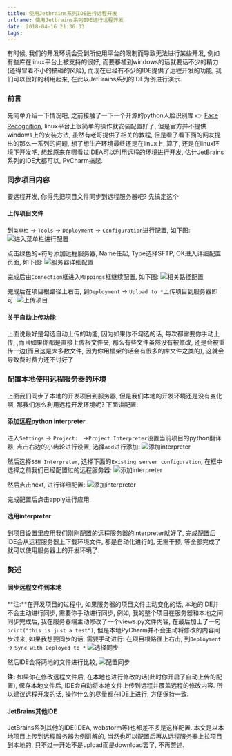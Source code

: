 ```yaml
---
title: 使用Jetbrains系列IDE进行远程开发
urlname: 使用Jetbrains系列IDE进行远程开发
date: 2018-04-16 21:36:33
tags:
---
```


有时候, 我们的开发环境会受到所使用平台的限制而导致无法进行某些开发, 例如有些库在linux平台上被支持的很好, 而要移植到windows的话就要话不少的精力(还得冒着不小的搞砸的风险), 而现在已经有不少的IDE提供了远程开发的功能, 我们可以很好的利用起来, 在此以JetBrains系列的IDE为例进行演示.

<!--more-->

### 前言
先简单介绍一下情况吧, 之前接触了一下一个开源的python人脸识别库 👉 [Face Recognition](https://github.com/ageitgey/face_recognition), linux平台上很简单的操作就安装配置好了, 但是官方并不提供windows上的安装方法, 虽然有老哥提供了相关的教程, 但是看了看下面的网友提出的那么一系列的问题, 想了想生产环境最终还是在linux上, 算了, 还是在linux环境下开发吧, 想起原来在哪看过IDEA可以利用远程的环境进行开发, 估计JetBrains系列的IDE大都可以, PyCharm搞起.

### 同步项目内容
要远程开发, 你得先把项目文件同步到远程服务器吧? 先搞定这个

#### 上传项目文件 
到`菜单栏` -> `Tools` -> `Deployment` -> `Configuration`进行配置, 如下图: 
![进入菜单栏进行配置](https://cdn.safeandsound.cn/image/pycharmRemoteDev/pycharm-remote-dev0.png)

点击绿色的+符号添加远程服务器, Name任起, Type选择SFTP, OK进入详细配置页面, 如下图: 
![服务器详细配置](https://cdn.safeandsound.cn/image/pycharmRemoteDev/pycharm-remote-dev1.png)

完成后由`Connection`框进入`Mappings`框继续配置, 如下图:
![相关路径配置](https://cdn.safeandsound.cn/image/pycharmRemoteDev/pycharm-remote-dev2.png)

完成后在项目根路径上右击, 到`Deployment` -> `Upload to *`上传项目到服务器即可.
![上传项目](https://cdn.safeandsound.cn/image/pycharmRemoteDev/pycharm-remote-dev3.png)

#### 关于自动上传功能
上面说最好是勾选自动上传的功能, 因为如果你不勾选的话, 每次都需要你手动上传, ,而且如果你都是直接上传根文件夹, 那么有些文件虽然没有被修改, 还是会被重传一边(而且这是大多数文件, 因为你用框架的话会有很多的库文件之类的), 这就会导致费时费力还不讨好了

### 配置本地使用远程服务器的环境
上面我们同步了本地的开发项目到服务器, 但是我们本地的开发环境还是没有变化啊, 那我们怎么利用远程开发环境呢? 下面讲配置:
#### 添加远程python interpreter
进入`Settings` -> `Project: ` ->`Project Interpreter`设置当前项目的python翻译器, 点击右边的小齿轮进行设置, 选择`add`进行添加:
![添加interpreter](https://cdn.safeandsound.cn/image/pycharmRemoteDev/pycharm-remote-dev4.png)

然后选择`SSH Interpreter`, 选择下面的`Existing server configuration`, 在框中选择之前我们已经配置过的远程服务器:
![添加interpreter](https://cdn.safeandsound.cn/image/pycharmRemoteDev/pycharm-remote-dev5.png)

然后点击next, 进行详细配置:
![添加interpreter](https://cdn.safeandsound.cn/image/pycharmRemoteDev/pycharm-remote-dev6.png)

完成配置后点击apply进行应用.

#### 选用interpreter
到项目设置里应用我们刚刚配置的远程服务器的interpreter就好了, 完成配置后IDE会从远程服务器上下载环境文件, 都是自动化进行的, 无需干预, 等全部完成了就可以使用服务器上的开发环境了.

### 赘述
#### 同步远程文件到本地
**注:**在开发项目的过程中, 如果服务器的项目文件主动变化的话, 本地的IDE并不会主动进行同步, 需要你手动进行同步, 例如, 我的整个项目在服务器和本地之间同步完成后, 我在服务器端主动修改了一个views.py文件内容, 在最后加上了一句`print("this is just a test")`, 但是本地PyCharm并不会主动将修改的内容同步过来, 如果我想要同步的话, 需要手动进行:
在项目根路径上右击, 到`Deployment` -> `Sync with Deployed to *`
![选择同步](https://cdn.safeandsound.cn/image/pycharmRemoteDev/pycharm-remote-dev7.png)

然后IDE会将两地的文件进行比较,
![配置同步](https://cdn.safeandsound.cn/image/pycharmRemoteDev/pycharm-remote-dev8.png)

**注:** 如果你在修改远程文件后, 在本地也进行修改的话(此时你开启了自动上传的配置), 保存本地文件后, IDE会自动将本地文件上传到远程并覆盖远程的修改内容. 所以建议远程开发的话, 操作什么的尽量都在IDE上进行, 方便保持一致.

#### JetBrains其他IDE
JetBrains系列其他的IDE(IDEA, webstorm等)也都差不多是这样配置.
本文是以本地项目上传到远程服务器为例讲解的, 当然也可以配置后再从远程服务器上拉项目到本地的, 只不过一开始不是upload而是download罢了, 不再赘述.